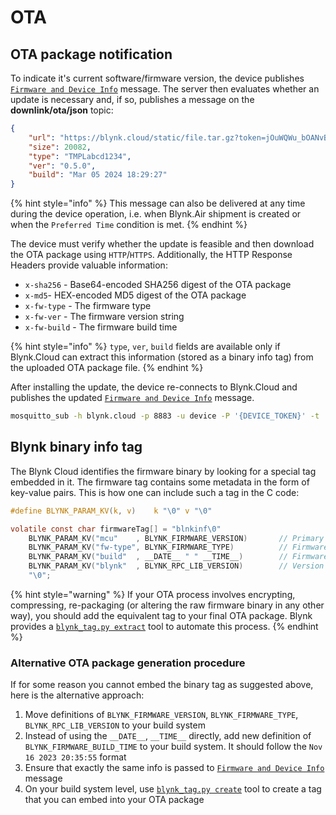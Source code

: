 # OTA

## OTA package notification

To indicate it's current software/firmware version, the device publishes [`Firmware and Device Info`](authentication.md#firmware-and-device-info) message. The server then evaluates whether an update is necessary and, if so, publishes a message on the **downlink/ota/json** topic:

```json
{
    "url": "https://blynk.cloud/static/file.tar.gz?token=jOuWQWu_bOANvBPzz4LllPDMk7sYAAQMa",
    "size": 20082,
    "type": "TMPLabcd1234",
    "ver": "0.5.0",
    "build": "Mar 05 2024 18:29:27"
}
```

{% hint style="info" %}
This message can also be delivered at any time during the device operation, i.e. when Blynk.Air shipment is created or when the `Preferred Time` condition is met.
{% endhint %}

The device must verify whether the update is feasible and then download the OTA package using `HTTP`/`HTTPS`. Additionally, the HTTP Response Headers provide valuable information:

* `x-sha256` - Base64-encoded SHA256 digest of the OTA package
* `x-md5`- HEX-encoded MD5 digest of the OTA package
* `x-fw-type` - The firmware type
* `x-fw-ver` - The firmware version string
* `x-fw-build` - The firmware build time

{% hint style="info" %}
`type`, `ver`, `build` fields are available only if Blynk.Cloud can extract this information (stored as a binary info tag) from the uploaded OTA package file.
{% endhint %}

After installing the update, the device re-connects to Blynk.Cloud and publishes the updated [`Firmware and Device Info`](authentication.md#firmware-and-device-info) message.

```bash
mosquitto_sub -h blynk.cloud -p 8883 -u device -P '{DEVICE_TOKEN}' -t 'downlink/ota/json'
```

## Blynk binary info tag

The Blynk Cloud identifies the firmware binary by looking for a special tag embedded in it. The firmware tag contains some metadata in the form of key-value pairs. This is how one can include such a tag in the C code:

```C
#define BLYNK_PARAM_KV(k, v)    k "\0" v "\0"

volatile const char firmwareTag[] = "blnkinf\0"
    BLYNK_PARAM_KV("mcu"    , BLYNK_FIRMWARE_VERSION)       // Primary MCU: firmware version
    BLYNK_PARAM_KV("fw-type", BLYNK_FIRMWARE_TYPE)          // Firmware type (usually same as Template ID)
    BLYNK_PARAM_KV("build"  , __DATE__ " " __TIME__)        // Firmware build date and time
    BLYNK_PARAM_KV("blynk"  , BLYNK_RPC_LIB_VERSION)        // Version of the NCP driver library
    "\0";
```

{% hint style="warning" %}
If your OTA process involves encrypting, compressing, re-packaging (or altering the raw firmware binary in any other way), you should add the equivalent tag to your final OTA package. Blynk provides a [`blynk_tag.py extract`](https://github.com/Blynk-Technologies/Blynk-NCP-Example-Arduino/blob/main/tools/blynk_tag.py) tool to automate this process.
{% endhint %}

### Alternative OTA package generation procedure

If for some reason you cannot embed the binary tag as suggested above, here is the alternative approach:

1. Move definitions of `BLYNK_FIRMWARE_VERSION`, `BLYNK_FIRMWARE_TYPE`, `BLYNK_RPC_LIB_VERSION` to your build system
2. Instead of using the `__DATE__`, `__TIME__` directly, add new definition of `BLYNK_FIRMWARE_BUILD_TIME` to your build system. It should follow the `Nov 16 2023 20:35:55` format
3. Ensure that exactly the same info is passed to [`Firmware and Device Info`](authentication.md#firmware-and-device-info) message
4. On your build system level, use [`blynk_tag.py create`](https://github.com/Blynk-Technologies/Blynk-NCP-Example-Arduino/blob/main/tools/blynk_tag.py) tool to create a tag that you can embed into your OTA package
